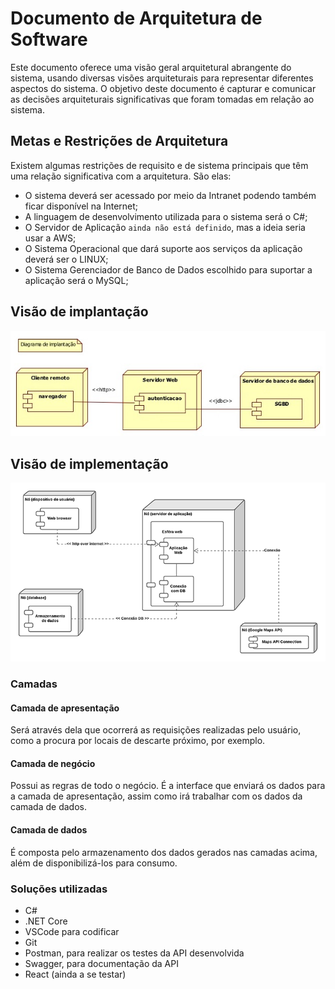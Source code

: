 # Documento de Arquitetura de Software #

Este documento oferece uma visão geral arquitetural abrangente do sistema, usando diversas visões arquiteturais para representar diferentes aspectos do sistema. 
O objetivo deste documento é capturar e comunicar as decisões arquiteturais significativas que foram tomadas em relação ao sistema. 

## Metas e Restrições de Arquitetura ##

Existem algumas restrições de requisito e de sistema principais que têm uma relação significativa com a arquitetura. São elas:

- O sistema deverá ser acessado por meio da Intranet podendo também ficar disponível na Internet;
- A linguagem de desenvolvimento utilizada para o sistema será o C#;
- O Servidor de Aplicação `ainda não está definido`, mas a ideia seria usar a AWS;
- O Sistema Operacional que dará suporte aos serviços da aplicação deverá ser o LINUX;
- O Sistema Gerenciador de Banco de Dados escolhido para suportar a aplicação será o MySQL;

## Visão de implantação ##

![Diagrama de implantação](img/diagrama_implantacao.png)

## Visão de implementação ##

![Diagrama de implementação](img/diagrama_implementacao.png)

### Camadas ###

#### Camada de apresentação 
Será através dela que ocorrerá as requisições realizadas pelo usuário, como a procura por locais de descarte próximo, por exemplo.

#### Camada de negócio 
Possui as regras de todo o negócio. É a interface que enviará os dados para a camada de apresentação, assim como irá trabalhar com os dados da camada de dados.

#### Camada de dados
É composta pelo armazenamento dos dados gerados nas camadas acima, além de disponibilizá-los para consumo.

### Soluções utilizadas ###

- C#
- .NET Core
- VSCode para codificar
- Git 
- Postman, para realizar os testes da API desenvolvida
- Swagger, para documentação da API
- React (ainda a se testar)